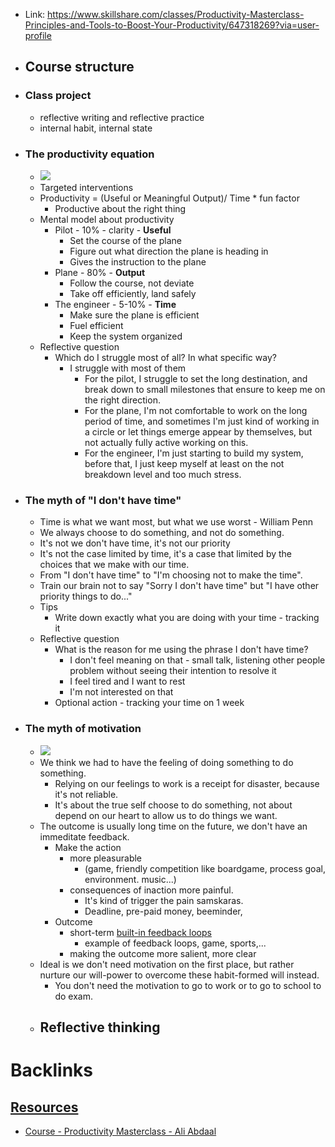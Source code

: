 - Link: https://www.skillshare.com/classes/Productivity-Masterclass-Principles-and-Tools-to-Boost-Your-Productivity/647318269?via=user-profile
- ## Course structure
- ### Class project
    - reflective writing and reflective practice
    - internal habit, internal state
- ### The productivity equation
    - ![](https://firebasestorage.googleapis.com/v0/b/firescript-577a2.appspot.com/o/imgs%2Fapp%2FNgoctien%2FS-uT_vqdyL.png?alt=media&token=bd7f7895-0b39-4c23-ad10-bcdc765ba097)
    - Targeted interventions
    - Productivity = (Useful or Meaningful Output)/ Time * fun factor
        - Productive about the right thing
    - Mental model about productivity
        - Pilot - 10% - clarity - **Useful**
            - Set the course of the plane
            - Figure out what direction the plane is heading in
            - Gives the instruction to the plane
        - Plane - 80% - **Output**
            - Follow the course, not deviate
            - Take off efficiently, land safely
        - The engineer - 5-10% - **Time**
            - Make sure the plane is efficient
            - Fuel efficient
            - Keep the system organized 
    - Reflective question
        - Which do I struggle most of all? In what specific way?
            - I struggle with most of them
                - For the pilot, I struggle to set the long destination, and break down to small milestones that ensure to keep me on the right direction.
                - For the plane, I'm not comfortable to work on the long period of time, and sometimes I'm just kind of working in a circle or let things emerge appear by themselves, but not actually fully active working on this.
                - For the engineer, I'm just starting to build my system, before that, I just keep myself at least on the not breakdown level and too much stress.
- ### The myth of "I don't have time"
    - Time is what we want most, but what we use worst - William Penn
    - We always choose to do something, and not do something.
    - It's not we don't have time, it's not our priority
    - It's not the case limited by time, it's a case that limited by the choices that we make with our time.
    - From "I don't have time" to "I'm choosing not to make the time".
    - Train our brain not to say "Sorry I don't have time" but "I have other priority things to do..."
    - Tips
        - Write down exactly what you are doing with your time - tracking it
    - Reflective question
        - What is the reason for me using the phrase I don't have time?
            - I don't feel meaning on that - small talk, listening other people problem without seeing their intention to resolve it
            - I feel tired and I want to rest
            - I'm not interested on that
        - Optional action - tracking your time on 1 week
- ### The myth of motivation
    - ![](https://firebasestorage.googleapis.com/v0/b/firescript-577a2.appspot.com/o/imgs%2Fapp%2FNgoctien%2F2G_MQglYWD.png?alt=media&token=ad06b972-c4e4-43b8-86fa-6b3bb9778572)
    - We think we had to have the feeling of doing something to do something.
        - Relying on our feelings to work is a receipt for disaster, because it's not reliable.
        - It's about the true self choose to do something, not about depend on our heart to allow us to do things we want.
    - The outcome is usually long time on the future, we don't have an immeditate feedback. 
        - Make the action 
            - more pleasurable 
                - (game, friendly competition like boardgame, process goal, environment. music...)
            - consequences of inaction more painful. 
                - It's kind of trigger the pain samskaras.
                - Deadline, pre-paid money, beeminder, 
        - Outcome
            - short-term [built-in feedback loops](<built-in feedback loops.md>)
                - example of feedback loops, game, sports,...
            - making the outcome more salient, more clear
    - Ideal is we don't need motivation on the first place, but rather nurture our will-power to overcome these habit-formed will instead.
        - You don't need the motivation to go to work or to go to school to do exam.
    - Reflective thinking
        - 

# Backlinks
## [Resources](<Resources.md>)
- [Course - Productivity Masterclass - Ali Abdaal](<Course - Productivity Masterclass - Ali Abdaal.md>)

